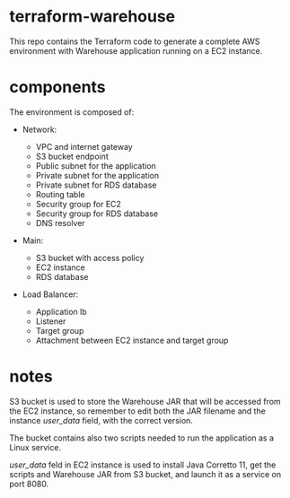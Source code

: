 # terraform-warehouse
This repo contains the Terraform code to generate a complete AWS environment with Warehouse application running on a EC2 instance.

# components
The environment is composed of:
- Network:
  - VPC and internet gateway
  - S3 bucket endpoint
  - Public subnet for the application
  - Private subnet for the application
  - Private subnet for RDS database
  - Routing table
  - Security group for EC2
  - Security group for RDS database
  - DNS resolver
  
- Main:
  - S3 bucket with access policy
  - EC2 instance
  - RDS database
  
- Load Balancer:
  - Application lb
  - Listener
  - Target group
  - Attachment between EC2 instance and target group
  
# notes
S3 bucket is used to store the Warehouse JAR that will be accessed from the EC2 instance, so remember to edit both the JAR filename and the instance _user_data_ field, with the correct version.
  
The bucket contains also two scripts needed to run the application as a Linux service.
  
_user_data_ feld in EC2 instance is used to install Java Corretto 11, get the scripts and Warehouse JAR from S3 bucket, and launch it as a service on port 8080.
